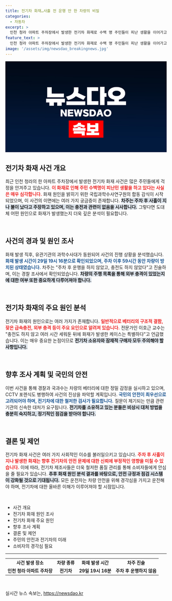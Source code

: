```yaml
---
title: 전기차 화재…사흘 전 운행 안 한 차량의 비밀
categories:
  - 자동차
excerpt: >
  인천 청라 아파트 주차장에서 발생한 전기차 화재로 수백 명 주민들이 피난 생활을 이어가고 있습니다. 차주는 주차 후 사흘 만에 불이 났다고 주장, 그 원인에 대한 의문이 커지고 있습니다. 국과수와 경찰의 합동감식이 진행 중입니다. 이 사건의 진실이 밝혀질까?
feature_text: >
  인천 청라 아파트 주차장에서 발생한 전기차 화재로 수백 명 주민들이 피난 생활을 이어가고 있습니다. 차주는 주차 후 사흘 만에 불이 났다고 주장, 그 원인에 대한 의문이 커지고 있습니다. 국과수와 경찰의 합동감식이 진행 중입니다. 이 사건의 진실이 밝혀질까?
image: '/assets/img/newsdao_breakingnews.jpg'
---
```


<p><img src="/assets/img/newsdao_breakingnews.jpg" alt="pcversion 속보" /></p>

<h2 data-ke-size="size26">전기차 화재 사건 개요</h2>

<p data-ke-size="size16">최근 인천 청라의 한 아파트 주차장에서 발생한 전기차 화재 사건은 많은 주민들에게 걱정을 안겨주고 있습니다. <b><span style="color: #ee2323;">이 화재로 인해 주민 수백명이 피난민 생활을 하고 있다는 사실은 매우 심각합니다.</span></b> 화재 원인을 밝히기 위한 국립과학수사연구원의 합동 감식이 시작되었으며, 이 사건의 이면에는 여러 가지 궁금증이 존재합니다. <b><span style="background-color: #21538527;">차주는 주차 후 사흘이 지나 불이 났다고 주장하고 있으며, 이는 충전과 관련이 없음을 시사합니다.</span></b> 그렇다면 도대체 어떤 원인으로 화재가 발생했는지 더욱 깊은 분석이 필요합니다.</p>

<p data-ke-size="size16">&nbsp;</p>

<h2 data-ke-size="size26">사건의 경과 및 원인 조사</h2>

<p data-ke-size="size16">화재 발생 직후, 유관기관의 과학수사대가 동원되어 사건의 진행 상황을 분석했습니다. <b><span style="color: #1a5490;">화재 발생 시간이 29일 19시 16분으로 확인되었으며, 주차 이후 59시간 동안 차량이 방치된 상태였습니다.</span></b> 차주는 "주차 후 운행을 하지 않았고, 충전도 하지 않았다"고 진술하며, 이는 경찰 조사에서 확인되었습니다. <b><span style="background-color: #21538527;">차량의 주행 목록을 통해 외부 충격이 있었는지에 대한 여부 또한 중요하게 다루어져야 합니다.</span></b></p>

<p data-ke-size="size16">&nbsp;</p>

<h2 data-ke-size="size26">전기차 화재의 주요 원인 분석</h2>

<p data-ke-size="size16">전기차 화재의 원인으로는 여러 가지가 존재합니다. <b><span style="color: #ee2323;">일반적으로 베터리의 구조적 결함, 잦은 급속충전, 외부 충격 등이 주요 요인으로 알려져 있습니다.</span></b> 전문가인 이호근 교수는 "충전도 하지 않고 여러 시간 세워둔 뒤에 화재가 발생한 케이스는 특별하다"고 언급했습니다. 이는 매우 중요한 논점이므로 <b><span style="background-color: #21538527;">전기차 소유자와 잠재적 구매자 모두 주의해야 할 사항입니다.</span></b></p>

<p data-ke-size="size16">&nbsp;</p>

<h2 data-ke-size="size26">향후 조사 계획 및 국민의 안전</h2>

<p data-ke-size="size16">이번 사건을 통해 경찰과 국과수는 차량의 베터리에 대한 정밀 감정을 실시하고 있으며, CCTV 포렌식도 병행하여 사건의 진상을 파악할 계획입니다. <b><span style="color: #1a5490;">국민의 안전이 최우선으로 고려되어야 하며, 전기차에 대한 철저한 검사가 필요합니다.</span></b> 질문이 제기되는 만큼 관련 기관의 신속한 대처가 요구됩니다. <b><span style="background-color: #21538527;">전기차를 소유하고 있는 분들은 비상시 대처 방법을 충분히 숙지하고, 정기적인 점검을 받아야 합니다.</span></b></p>

<p data-ke-size="size16">&nbsp;</p>

<h2 data-ke-size="size26">결론 및 제언</h2>

<p data-ke-size="size16">전기차 화재 사건은 여러 가지 사회적인 이슈를 불러일으키고 있습니다. <b><span style="color: #ee2323;">주차 후 사흘이 지나 발생한 화재는 향후 전기차의 안전 문제에 대한 신뢰에 부정적인 영향을 미칠 수 있습니다.</span></b> 이에 따라, 전기차 제조사들은 더욱 철저한 품질 관리를 통해 소비자들에게 안심을 줄 필요가 있습니다. <b><span style="background-color: #21538527;">추후 화재 원인 분석 결과를 바탕으로, 안전 규정과 점검 시스템이 강화될 것으로 기대됩니다.</span></b> 모든 운전자는 차량 안전을 위해 경각심을 가지고 운전해야 하며, 전기차에 대한 올바른 이해가 이루어져야 할 시점입니다.</p>

<p data-ke-size="size16">&nbsp;</p>

<ul>
<li>사건 개요</li>
<li>전기차 화재 원인 조사</li>
<li>전기차 화재 주요 원인</li>
<li>향후 조사 계획</li>
<li>결론 및 제언</li>
<li>주민의 안전과 전기차의 미래</li>
<li>소비자의 경각심 필요</li>
</ul>

<hr/>

<table>
<tr>
<td style="text-align: center; height: 17px;"><b>사건 발생 장소</b></td>
<td style="text-align: center; height: 17px;"><b>차량 종류</b></td>
<td style="text-align: center; height: 17px;"><b>화재 발생 시간</b></td>
<td style="text-align: center; height: 17px;"><b>차주 진술</b></td>
</tr>
<tr>
<td style="text-align: center; height: 17px;"><b>인천 청라 아파트 주차장</b></td>
<td style="text-align: center; height: 17px;"><b>전기차</b></td>
<td style="text-align: center; height: 17px;"><b>29일 19시 16분</b></td>
<td style="text-align: center; height: 17px;"><b>주차 후 운행하지 않음</b></td>
</tr>
</table> 

<p data-ke-size="size16">&nbsp;</p>
실시간 뉴스 속보는, <a href="https://newsdao.kr" rel="dofollow">https://newsdao.kr</a>


